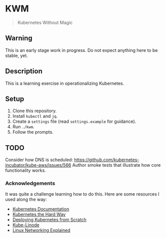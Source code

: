 # KWM
> Kubernetes Without Magic

## Warning
This is an early stage work in progress. Do not expect anything here to be
stable, yet.

## Description
This is a learning exercise in operationalizing Kubernetes.

## Setup
1. Clone this repository.
2. Install `kubectl` and `jq`.
3. Create a `settings` file (read `settings.example` for guidance).
4. Run `./kwm`.
5. Follow the prompts.

## TODO
Consider how DNS is scheduled:
https://github.com/kubernetes-incubator/kube-aws/issues/566
Author smoke tests that illustrate how core functionality works.

### Acknowledgements
It was quite a challenge learning how to do this. Here are some resources I used
along the way:

* [Kubernetes Documentation]
* [Kubernetes the Hard Way]
* [Deploying Kubernetes from Scratch]
* [Kube-Linode]
* [Linux Networking Explained]

[Bootkube]: https://github.com/kubernetes-incubator/bootkube
[Kubernetes Documentation]: https://kubernetes.io/docs/home/
[Kubernetes the Hard Way]: https://github.com/kelseyhightower/kubernetes-the-hard-way
[Deploying Kubernetes from Scratch]: https://nixaid.com/deploying-kubernetes-cluster-from-scratch/
[Kube-Linode]: https://github.com/kahkhang/kube-linode
[Linux Networking Explained]: http://events.linuxfoundation.org/sites/events/files/slides/2016%20-%20Linux%20Networking%20explained_0.pdf


<!--
The goal of this project is to provide a single-file bootstrap script for
configuring a production-ready high availability Kubernetes cluster that can
be used in any hosting environment. It also aims to document the process so
thoroughly that anyone could understand it.

## Instructions
KWM can be run in stages so a first-time operator can understand each of
the components and what capabilities it provides.

Before starting, pull in the settings you specified during setup:
```shell
source settings
```

You can now reference any property in your settings file by name. Try this:
```shell
echo $SSH_USER
```

## Public Key Infrastructure
> One line that explains what PKI is for in the context of Kubernetes.

**Build your PKI:**
```shell
./kwm pki
```

TODO: Show commands to validate the output, explaining each item and why it is
required.

### Additional Reading
- TBD
- TBD

## Distributed Key Value Store (etcd)
> One line that explains what etcd is for in the context of Kubernetes.

**Build your etcd cluster:**
```shell
./kwm etcd
```

**Check to see if the cluster bootstrapped successfully:**
```shell
ETCD_HOST=$(echo $ETCD_SSH_IPS | cut -d ',' -f 1)
ssh $SSH_USER@$ETCD_HOST ETCDCTL_API=3 etcdctl member list
```
⤹
```
86edf96310cdff73, started, etcd-1, https://10.100.1.10:2380, https://10.100.1.10:2379
9e42d7788564f684, started, etcd-2, https://10.100.2.10:2380, https://10.100.2.10:2379
c7506878d20491a2, started, etcd-0, https://10.100.0.10:2380, https://10.100.0.10:2379
```

**Confirm you can store data (set the key `test` to the value `hello`):**
```shell
ETCD_HOST=$(echo $ETCD_SSH_IPS | cut -d ',' -f 1)
ssh $SSH_USER@$ETCD_HOST ETCDCTL_API=3 etcdctl put test hello
```
⤹
```
OK
```

**Get the value of the key you just set from the same etcd host:**
```shell
ETCD_HOST=$(echo $ETCD_SSH_IPS | cut -d ',' -f 1)
ssh $SSH_USER@$ETCD_HOST ETCDCTL_API=3 etcdctl get test
```
⤹
```
test
hello
```

**Get the value of the key you just set from a different etcd host:**
```shell
ETCD_HOST=$(echo $ETCD_SSH_IPS | cut -d ',' -f 2)
ssh $SSH_USER@$ETCD_HOST ETCDCTL_API=3 etcdctl get test
```
⤹
```
test
hello
```

### Additional Reading
- TBD
- TBD

## Kubernetes Control Plane
> One line that explains what the Kubernetes Control Plane is for.

**Build your control plane:**
```shell
./kwm control-plane
```

**Check control plane components to ensure they are running:**
```shell
kubectl get componentstatuses
```
⤹
```
NAME                 STATUS    MESSAGE              ERROR
scheduler            Healthy   ok
controlplane-manager   Healthy   ok
etcd-0               Healthy   {"health": "true"}
etcd-1               Healthy   {"health": "true"}
etcd-2               Healthy   {"health": "true"}
```

### Additional Reading
- TBD
- TBD

## Kubernetes Worker Nodes
> One line that explains what Nodes are for.

**Build your nodes:**
```shell
./kwm node
```

**Confirm your Nodes are registered and ready to run Pods:**
```shell
kubectl get nodes
```
⤹
```
NAME     STATUS    ROLES     AGE       VERSION
node-0   Ready     <none>    1h        v1.8.4
node-1   Ready     <none>    1h        v1.8.4
node-2   Ready     <none>    1h        v1.8.4
```

**Run your first Pod and shell into it:**
```shell
kubectl run -it --rm --restart=Never test --image=busybox -- sh
```
⤹
```
If you don't see a command prompt, try pressing enter.
/ # ls
bin   dev   etc   home  proc  root  sys   tmp   usr   var
/ # exit
```

### Additional Reading
- TBD
- TBD

## Kubernetes Networking
> One line that explains networking in the context of Kubernetes (ahahaha).

**Start busybox on specific Node:**
```shell
WORKER_NAME=$(echo $WORKER_NAMES | cut -d ',' -f 1)
kubectl run networktest \
  --image=busybox \
  --overrides="{\"apiVersion\":\"extensions/v1beta1\",\"spec\":{\"template\":{\"spec\":{\"nodeSelector\":{\"kubernetes.io/hostname\":\"${WORKER_NAME}\"}}}}}" \
  --command -- sleep 36000
```

**Confirm Pod is running on network testing Node:**
```shell
kubectl get pods -o wide
```
⤹
```
NAME                           READY     STATUS    RESTARTS   AGE       IP           WORKER
networktest-56fc4fb64c-skxqx   1/1       Running   0          4s        10.244.0.5   node-0
```

**Confirm Node-to-Pod communication:**
```shell
WORKER_SSH_IP=$(echo $WORKER_SSH_IPS | cut -d ',' -f 1)
POD_NAME=$(kubectl get pods -l run=networktest -o jsonpath="{.items[0].metadata.name}")
POD_IP=$(kubectl get pod $POD_NAME -o jsonpath="{.status.podIP}")
ssh $SSH_USER@$WORKER_SSH_IP ping $POD_IP
```
⤹
```
PING 10.244.0.5 (10.244.0.5) 56(84) bytes of data.
64 bytes from 10.244.0.5: icmp_seq=1 ttl=64 time=0.040 ms
64 bytes from 10.244.0.5: icmp_seq=2 ttl=64 time=0.040 ms
64 bytes from 10.244.0.5: icmp_seq=3 ttl=64 time=0.050 ms
```

**Confirm Pod-to-Node communication:**
```shell
POD_NAME=$(kubectl get pods -l run=networktest -o jsonpath="{.items[0].metadata.name}")
POD_HOST_IP=$(kubectl get pod $POD_NAME -o jsonpath="{.status.hostIP}")
kubectl exec $POD_NAME -- ping $POD_HOST_IP
```
⤹
```
PING 10.100.0.128 (10.100.0.128): 56 data bytes
64 bytes from 10.100.0.128: seq=0 ttl=64 time=0.074 ms
64 bytes from 10.100.0.128: seq=1 ttl=64 time=0.088 ms
64 bytes from 10.100.0.128: seq=2 ttl=64 time=0.117 ms
```

**Confirm Pod-to-Pod communication:**
```shell
POD_IP=$(kubectl get pod $POD_NAME -o jsonpath="{.status.podIP}")
kubectl run -it --rm --restart=Never pod-to-pod-networking --image=busybox env "POD_IP=$POD_IP" sh
```
⤹
```
If you don't see a command prompt, try pressing enter.
/ #
```

**List network interfaces inside Pod, from Node:**
```shell
POD_NAME=$(kubectl get pods -l run=networktest -o jsonpath="{.items[0].metadata.name}")
CONTAINER_ID=$(kubectl get pod $POD_NAME -o jsonpath='{.status.containerStatuses[0].containerID}' | awk -F/ '{print $3}')
CONTAINER_PID=$(echo $(ssh $SSH_USER@$WORKER_SSH_IP sudo runc list | grep $CONTAINER_ID) | awk '{print $2}')
ssh $SSH_USER@$WORKER_SSH_IP sudo nsenter -t $CONTAINER_PID -n ip addr
```
⤹
```
1: lo: <LOOPBACK,UP,LOWER_UP> mtu 65536 qdisc noqueue state UNKNOWN group default qlen 1
    link/loopback 00:00:00:00:00:00 brd 00:00:00:00:00:00
    inet 127.0.0.1/8 scope host lo
       valid_lft forever preferred_lft forever
    inet6 ::1/128 scope host
       valid_lft forever preferred_lft forever
3: eth0@if8: <BROADCAST,MULTICAST,UP,LOWER_UP> mtu 1500 qdisc noqueue state UP group default
    link/ether 0a:58:0a:f4:00:05 brd ff:ff:ff:ff:ff:ff link-netnsid 0
    inet 10.244.0.5/16 scope global eth0
       valid_lft forever preferred_lft forever
    inet6 fe80::64ac:5eff:fed2:e4a1/64 scope link
       valid_lft forever preferred_lft forever
```

**Additional Reading**
- TBD
- TBD

## Kubernetes DNS
> One line that explains DNS in the context of Kubernetes.

**Build in support for DNS:**
```
./kwm dns
```

**Additional Reading**
- TBD
- TBD

-->

